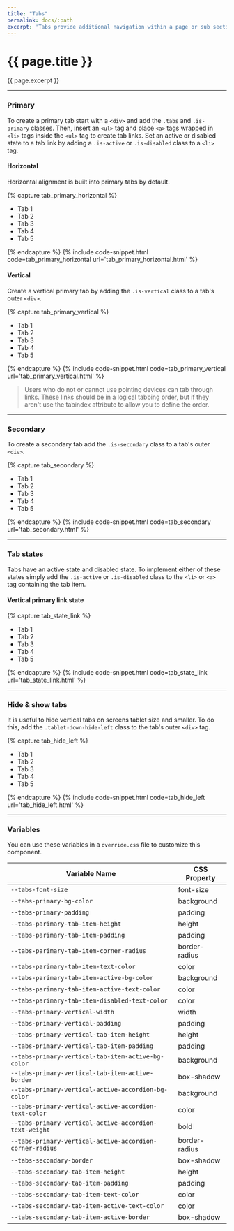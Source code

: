 ```yaml
---
title: "Tabs"
permalink: docs/:path
excerpt: 'Tabs provide additional navigation within a page or sub section of a page. They are available in primary and secondary styles.'
---
```


# {{ page.title }}

{{ page.excerpt }}


***


### Primary
To create a primary tab start with a `<div>` and add the `.tabs` and `.is-primary` classes. Then, insert an `<ul>` tag and place `<a>` tags wrapped in `<li>` tags inside the `<ul>` tag to create tab links. Set an active or disabled state to a tab link by adding a `.is-active` or `.is-disabled` class to a `<li>` tag.

#### Horizontal
Horizontal alignment is built into primary tabs by default.

{% capture tab_primary_horizontal %} 
<div class="tabs is-primary">
<ul>
<li class="is-active"><a>Tab 1</a></li>
<li><a>Tab 2</a></li>
<li><a>Tab 3</a></li>
<li><a>Tab 4</a></li>
<li class="is-disabled"><a>Tab 5</a></li>
</ul>
</div>
 {% endcapture %}
{% include code-snippet.html code=tab_primary_horizontal url='tab_primary_horizontal.html' %}

#### Vertical
Create a vertical primary tab by adding the `.is-vertical` class to a tab&#39;s outer `<div>`.

{% capture tab_primary_vertical %} 
<div class="tabs is-primary is-vertical">
<ul>
<li><a>Tab 1</a></li>
<li class="is-active"><a>Tab 2</a></li>
<li><a>Tab 3</a></li>
<li><a>Tab 4</a></li>
<li class="is-disabled"><a>Tab 5</a></li>
</ul>
</div>
 {% endcapture %}
{% include code-snippet.html code=tab_primary_vertical url='tab_primary_vertical.html' %}

<blockquote class="accessible">Users who do not or cannot use pointing devices can tab through links. These links should be in a logical tabbing order, but if they aren't use the <span class="chips has-bg-grey-100 is-red-500 is-mono">tabindex</span> attribute to allow you to define the order.</blockquote>


***


### Secondary
To create a secondary tab add the `.is-secondary` class to a tab&#39;s outer `<div>`.

{% capture tab_secondary %} 
<div class="tabs is-secondary">
<ul>
<li class="is-active"><a>Tab 1</a></li>
<li><a>Tab 2</a></li>
<li><a>Tab 3</a></li>
<li><a>Tab 4</a></li>
<li class="is-disabled"><a>Tab 5</a></li>
</ul>
</div>
 {% endcapture %}
{% include code-snippet.html code=tab_secondary url='tab_secondary.html' %}


***


### Tab states
Tabs have an active state and disabled state. To implement either of these states simply add the `.is-active` or `.is-disabled` class to the `<li>` or `<a>` tag containing the tab item.

#### Vertical primary link state
{% capture tab_state_link %} 
<div class="tabs is-primary is-vertical">
<ul>
<li><a>Tab 1</a></li>
<li><a class="is-active">Tab 2</a></li>
<li><a>Tab 3</a></li>
<li><a>Tab 4</a></li>
<li class="is-disabled"><a>Tab 5</a></li>
</ul>
</div>
 {% endcapture %}
{% include code-snippet.html code=tab_state_link url='tab_state_link.html' %}


***


### Hide & show tabs
It is useful to hide vertical tabs on screens tablet size and smaller. To do this, add the `.tablet-down-hide-left` class to the tab&#39;s outer `<div>` tag.

{% capture tab_hide_left %} 
<div class="tabs is-primary is-vertical tablet-down-hide-left">
<ul>
<li class="is-active"><a>Tab 1</a></li>
<li><a>Tab 2</a></li>
<li><a>Tab 3</a></li>
<li><a>Tab 4</a></li>
<li class="is-disabled"><a>Tab 5</a></li>
</ul>
</div>
 {% endcapture %}
{% include code-snippet.html code=tab_hide_left url='tab_hide_left.html' %}


***


### Variables
You can use these variables in a `override.css` file to customize this component.

|Variable Name|CSS Property|
| - | - |
|`--tabs-font-size`| font-size|
|`--tabs-primary-bg-color`| background|
|`--tabs-primary-padding`| padding|
|`--tabs-parimary-tab-item-height`| height|
|`--tabs-parimary-tab-item-padding`| padding|
|`--tabs-parimary-tab-item-corner-radius`| border-radius|
|`--tabs-parimary-tab-item-text-color`| color|
|`--tabs-parimary-tab-item-active-bg-color`| background|
|`--tabs-parimary-tab-item-active-text-color`| color|
|`--tabs-parimary-tab-item-disabled-text-color`| color|
|`--tabs-primary-vertical-width`| width|
|`--tabs-primary-vertical-padding`| padding|
|`--tabs-primary-vertical-tab-item-height`| height|
|`--tabs-primary-vertical-tab-item-padding`| padding|
|`--tabs-primary-vertical-tab-item-active-bg-color`| background|
|`--tabs-primary-vertical-tab-item-active-border`| box-shadow|
|`--tabs-primary-vertical-active-accordion-bg-color`| background|
|`--tabs-primary-vertical-active-accordion-text-color`| color|
|`--tabs-primary-vertical-active-accordion-text-weight`| bold|
|`--tabs-primary-vertical-active-accordion-corner-radius`| border-radius|
|`--tabs-secondary-border`| box-shadow|
|`--tabs-secondary-tab-item-height`| height|
|`--tabs-secondary-tab-item-padding`| padding|
|`--tabs-secondary-tab-item-text-color`| color|
|`--tabs-secondary-tab-item-active-text-color`| color|
|`--tabs-secondary-tab-item-active-border`| box-shadow|
